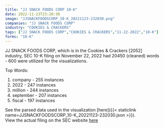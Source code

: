 ```yaml
---
title: "JJ SNACK FOODS CORP 10-K"
date: 2022-11-23T23:20:30
image: "JJSNACKFOODSCORP_10-K_20221123-232030.png"
companies: "JJ SNACK FOODS CORP"
industry: "COOKIES & CRACKERS"
tags: ["JJ SNACK FOODS CORP","COOKIES & CRACKERS","11-22-2022","10-K"]
forms: "10-K"
---
```

JJ SNACK FOODS CORP, which is in the Cookies & Crackers [2052] industry, SEC 10-K filing on November 22, 2022 had 20450 (cleaned) words - 600 were utilized for the visualizations.

Top Words:
1. company - 255 instances
2. 2022 - 247 instances
3. million - 244 instances
4. september - 207 instances
5. fiscal - 197 instances


See the parsed data used in the visualization [here]({{< staticlink name=JJSNACKFOODSCORP_10-K_20221123-232030.json >}}).  
View the actual filing on the SEC website [here](https://www.sec.gov/Archives/edgar/data/785956/0001437749-22-027923.txt)